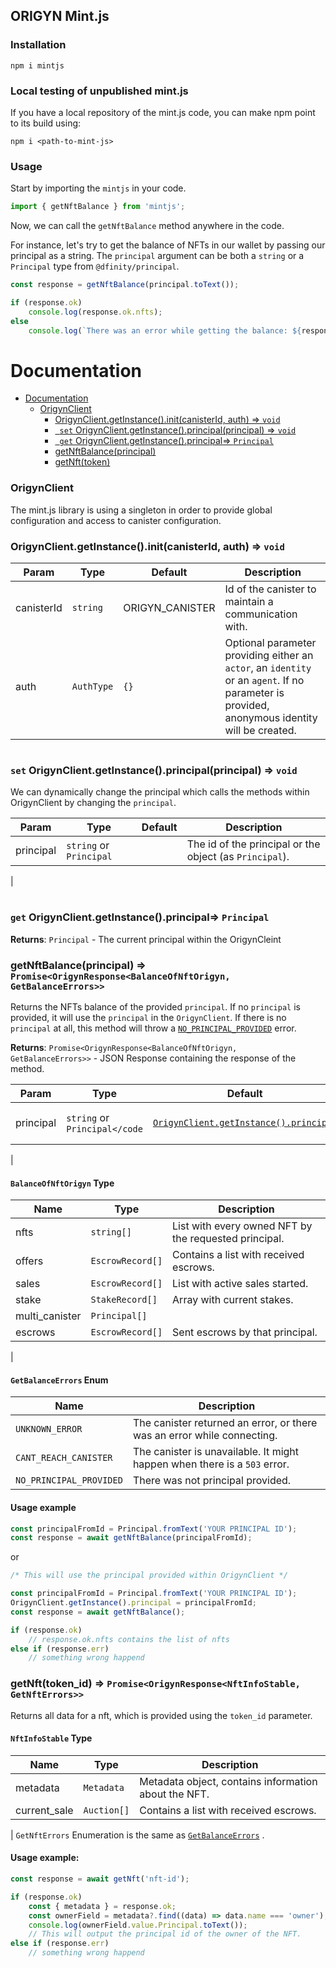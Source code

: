 


## ORIGYN Mint.js
### Installation
```
npm i mintjs
```
###  Local testing of unpublished mint.js
If you have a local repository of the mint.js code, you can make npm point to its build using:
```
npm i <path-to-mint-js>
```
### Usage
Start by importing the `mintjs` in your code.
```js
import { getNftBalance } from 'mintjs';
```
Now, we can call the `getNftBalance` method anywhere in the code.

For instance, let's try to get the balance of NFTs in our wallet by passing our principal as a string. The `principal` argument can be both a `string` or a `Principal` type from `@dfinity/principal`.
```js
const response = getNftBalance(principal.toText());

if (response.ok)
	console.log(response.ok.nfts);
else 
	console.log(`There was an error while getting the balance: ${response.err}`);
```
# Documentation

- [Documentation](#documentation)
	- [OrigynClient](#OrigynClient)
		- [OrigynClient.getInstance().init(canisterId, auth) ⇒ <code>void</code>](#OrigynClient+getIntstance+init)
		- [<code> set</code> OrigynClient.getInstance().principal(principal) ⇒ <code>void</code>](#OrigynClient+setPrincipal)
		- [<code> get</code> OrigynClient.getInstance().principal⇒ <code>Principal</code>](#OrigynClient+getPrincipal)
		-  [getNftBalance(principal)](#getNftBalance)
		-  [getNft(token) ](#getNft)


<a name="OrigynClient"></a>
### OrigynClient
The mint.js library is using a singleton in order to provide global configuration and access to canister configuration.

<a name="OrigynClient+getIntstance+init"></a>
### OrigynClient.getInstance().init(canisterId, auth) ⇒ <code>void</code>


| Param | Type | Default | Description |
| --- | --- | --- | --- |
| canisterId | <code>string</code> | ORIGYN_CANISTER | Id of the canister to maintain a communication with. |
| auth | <code>AuthType</code> | <code>{}</code> | Optional parameter providing either an `actor`, an `identity` or an `agent`. If no parameter is provided, anonymous identity will be created.  |

<a name="OrigynClient+setPrincipal"></a>
### <code> set</code> OrigynClient.getInstance().principal(principal) ⇒ <code>void</code>

We can dynamically change the principal which calls the methods within OrigynClient by changing the `principal`.

| Param | Type | Default | Description |
| --- | --- | --- | --- |
| principal | <code>string</code> or <code>Principal</code>  | | The id of the principal or the object (as `Principal`). |
|

<a name="OrigynClient+getPrincipal"></a>
### <code> get</code> OrigynClient.getInstance().principal⇒ <code>Principal</code>

**Returns**: <code>Principal</code> - The current principal within the OrigynCleint  

<a name="getNftBalance"></a>

### getNftBalance(principal) ⇒ <code>Promise<OrigynResponse<BalanceOfNftOrigyn, GetBalanceErrors>></code>
Returns the NFTs balance of the provided `principal`. If no `principal` is provided, it will use the `principal` in the `OrigynClient`. If there is no `principal` at all, this method will throw a [<code>NO_PRINCIPAL_PROVIDED</code>](#enum+balance+no-principal) error.


**Returns**: <code>Promise<OrigynResponse<BalanceOfNftOrigyn, GetBalanceErrors>></code> - JSON Response  containing the response of the method.

| Param | Type | Default | Description |
| --- | --- | --- | --- |
| principal | <code>string</code> or <code>Principal</code | [<code>OrigynClient.getInstance().principal</code>](#OrigynClient+getPrincipal)   | Principal to request the balance for. |
|


#### `BalanceOfNftOrigyn` Type
| Name | Type | Description |
| --- | --- | --- |
| nfts | <code>string[]</code> | List with every owned NFT by the requested principal. |
| offers | <code>EscrowRecord[]</code> | Contains a list with received escrows.
| sales | <code>EscrowRecord[]</code> | List with active sales started.
| stake | <code>StakeRecord[]</code> | Array with current stakes.
| multi_canister | <code>Principal[]</code> |
| escrows | <code>EscrowRecord[]</code> | Sent escrows by that principal.
|
#### `GetBalanceErrors` Enum
| Name | Description |
| --- | --- |
| `UNKNOWN_ERROR` | The canister returned an error, or there was an error while connecting. |
| `CANT_REACH_CANISTER` | The canister is unavailable. It might happen when there is a `503` error.
| `NO_PRINCIPAL_PROVIDED` | There was not principal provided.
<a name="enum+balance+no-principal"></a>

#### Usage example

```js
const principalFromId = Principal.fromText('YOUR PRINCIPAL ID');
const response = await getNftBalance(principalFromId);
```

or
```js
/* This will use the principal provided within OrigynClient */

const principalFromId = Principal.fromText('YOUR PRINCIPAL ID');
OrigynClient.getInstance().principal = principalFromId;
const response = await getNftBalance();

if (response.ok)
	// response.ok.nfts contains the list of nfts
else if (response.err)
	// something wrong happend
```
<a name="getNft"></a>
### getNft(token_id) ⇒ <code>Promise<OrigynResponse<NftInfoStable, GetNftErrors>></code>

Returns all data for a nft, which is provided using the `token_id` parameter.

#### `NftInfoStable` Type
| Name | Type | Description |
| --- | --- | --- |
| metadata | <code>Metadata</code> | Metadata object, contains information about the NFT. |
| current_sale | <code>Auction[]</code> | Contains a list with received escrows.
|
`GetNftErrors` Enumeration is the same as [<code>GetBalanceErrors</code>](#OrigynClient+getPrincipal) .

#### Usage example:

```js
const response = await getNft('nft-id');

if (response.ok)
	const { metadata } = response.ok;
	const ownerField = metadata?.find((data) => data.name === 'owner');
	console.log(ownerField.value.Principal.toText());
	// This will output the principal id of the owner of the NFT.
else if (response.err)
	// something wrong happend
```

